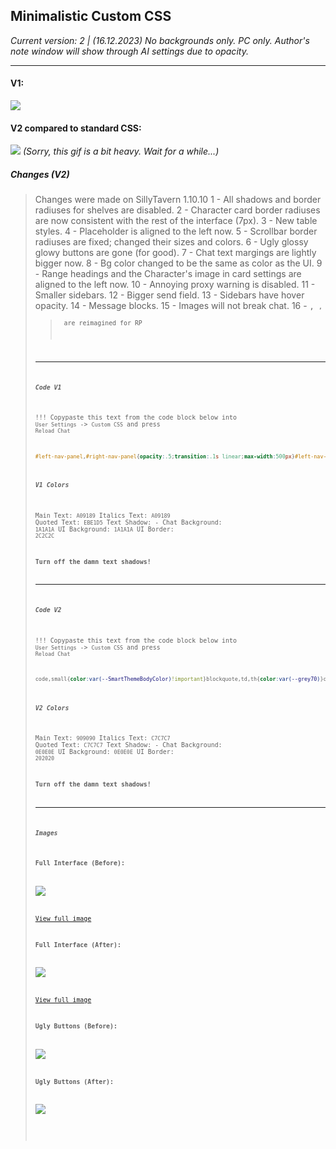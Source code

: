 ## Minimalistic Custom CSS
*Current version: 2 | (16.12.2023)*
*No backgrounds only. PC only. Author's note window will show through AI settings due to opacity.*
- - -
####
#### V1:
![](https://files.catbox.moe/587ecp.gif)

#### V2 compared to standard CSS:
![](https://files.catbox.moe/39bc63.gif)
*(Sorry, this gif is a bit heavy. Wait for a while...)*

##### **Changes (V2)**
> Changes were made on SillyTavern 1.10.10
1 - All shadows and border radiuses for shelves are disabled.
2 - Character card border radiuses are now consistent with the rest of the interface (7px).
3 - New table styles.
4 - Placeholder is aligned to the left now.
5 - Scrollbar border radiuses are fixed; changed their sizes and colors.
6 - Ugly glossy glowy buttons are gone (for good).
7 - Chat text margings are lightly bigger now.
8 - Bg color changed to be the same as color as the UI.
9 - Range headings and the Character's image in card settings are aligned to the left now.
10 - Annoying proxy warning is disabled.
11 - Smaller sidebars.
12 - Bigger send field. 
13 - Sidebars have hover opacity.
14 - Message blocks.
15 - Images will not break chat.
16 - <code>, <small>, <blockquote> are reimagined for RP

- - -

##### **Code V1**
!!! Copypaste this text from the code block below into `User Settings` -> `Custom CSS` and press `Reload Chat`
```css
#left-nav-panel,#right-nav-panel{opacity:.5;transition:.1s linear;max-width:500px}#left-nav-panel:hover,#right-nav-panel:hover{opacity:1;transition:.1s linear}.mes_text p,.range-block{margin-bottom:15px}#chat,#left-nav-panel,#quickReplyBar,#right-nav-panel,#send_form,#top-bar{border:0!important}#left-nav-panel{margin-top:0!important}#send_form{padding-bottom:15px!important;padding-top:15px!important}#quickReplyBar{padding-bottom:10px!important}table{background-color:var(--black30a);border-style:none}tr:nth-child(2n){background-color:var(--grey10)}th{background-color:#282828}td,th{border:1px solid #323232!important;color:var(--grey70)}#right-nav-panel,#top-bar,.drawer-content{box-shadow:none!important;border-radius:0}::-webkit-scrollbar{width:14px}::-webkit-scrollbar-thumb{background-color:#232323!important;border-radius:0;box-shadow:none}#send_textarea{color:var(--SmartThemeEmColor)!important}::placeholder{color:var(--SmartThemeBodyColor)!important;text-align:left!important}body.big-avatars .avatar img{border-radius:7px}.avatar img,.hotswapAvatar img{box-shadow:none!important}#extensions_settings .inline-drawer-toggle.inline-drawer-header,#extensions_settings2 .inline-drawer-toggle.inline-drawer-header,#user-settings-block h4,h4{background-image:none!important}body{background-color:var(--SmartThemeBlurTintColor)}.mes_text p{line-height:160%;font-size:15px}.range-block-title{text-align:left}body.big-avatars .avatar{align-items:start}#ReverseProxyWarningMessage{display:none!important}hr{background-image:none;background-color:var(--SmartThemeBorderColor);margin:15px 0}
```

##### **V1 Colors**
Main Text: `A09189`
Italics Text: `A09189`
Quoted Text: `EBE1D5`
Text Shadow: -
Chat Background: `1A1A1A`
UI Background: `1A1A1A`
UI Border: `2C2C2C`

**Turn off the damn text shadows!**

- - -

##### **Code V2**
!!! Copypaste this text from the code block below into `User Settings` -> `Custom CSS` and press `Reload Chat`
```css
code,small{color:var(--SmartThemeBodyColor)!important}blockquote,td,th{color:var(--grey70)}code{background-color:#0f0f0f!important;line-height:130%}blockquote{border-radius:5px;border-left:0 solid!important}body,p,textarea{font-family:Noto Sans;font-style:normal;font-weight:400!important}.name_text,q{font-weight:500!important}#form_sheld{margin:0}body.big-avatars .avatar img{border:none!important}.name_text{color:var(--SmartThemeQuoteColor);font-size:15px}::selection{color:#000;background-color:grey}.swipe_left.fa-solid.fa-chevron-left,.swipe_right.fa-solid.fa-chevron-right{margin-bottom:14px}.swipe_right.fa-solid.fa-chevron-right{margin-right:7px}.mes.last_mes{padding-bottom:20px}#top-bar{background-color:#111!important}#send_form{background-color:#111;border-radius:0!important;padding-right:12px;padding-left:12px;padding-bottom:15px!important;padding-top:15px!important}.mes_text p{line-height:140%;font-size:15px}.mes_block{background-color:#151515;margin-left:14px;padding:18px 18px 0;border-radius:7px}#left-nav-panel,#right-nav-panel{opacity:.5;transition:.1s linear;max-width:500px}#left-nav-panel:hover,#right-nav-panel:hover{opacity:1;transition:.1s linear}.mes_text p,.range-block{margin-bottom:15px}#chat,#left-nav-panel,#quickReplyBar,#right-nav-panel,#send_form,#top-bar{border:0!important}#left-nav-panel{margin-top:0!important}#quickReplyBar{padding-bottom:10px!important}table{background-color:var(--black30a);border-style:none}tr:nth-child(2n){background-color:var(--grey10)}th{background-color:#282828}td,th{border:1px solid #323232!important}#right-nav-panel,#top-bar,.drawer-content{box-shadow:none!important;border-radius:0}::-webkit-scrollbar{width:14px}::-webkit-scrollbar-thumb{background-color:#202020!important;border-radius:0;box-shadow:none}#send_textarea{color:var(--SmartThemeEmColor)!important}::placeholder{color:var(--SmartThemeBodyColor)!important;text-align:left!important}body.big-avatars .avatar img{border-radius:7px}.avatar img,.hotswapAvatar img{box-shadow:none!important}#extensions_settings .inline-drawer-toggle.inline-drawer-header,#extensions_settings2 .inline-drawer-toggle.inline-drawer-header,#user-settings-block h4,h4{background-image:none!important}body{background-color:var(--SmartThemeBlurTintColor)}.range-block-title{text-align:left}body.big-avatars .avatar{align-items:start}#ReverseProxyWarningMessage{display:none!important}hr{background-image:none;background-color:var(--SmartThemeBorderColor);margin:20px 0;opacity:100%;height:2px}.mes_block img{width:100%;height:auto;border-radius:5px}
```

##### **V2 Colors**
Main Text: `909090`
Italics Text: `C7C7C7`
Quoted Text: `C7C7C7`
Text Shadow: -
Chat Background: `0E0E0E`
UI Background: `0E0E0E`
UI Border: `202020`

**Turn off the damn text shadows!**

- - -

##### **Images**

**Full Interface (Before):**

![](https://files.catbox.moe/c42o13.png)

[View full image](https://files.catbox.moe/c42o13.png)

**Full Interface (After):**

![](https://files.catbox.moe/2910ja.png)

[View full image](https://files.catbox.moe/2910ja.png)

**Ugly Buttons (Before):**

![](https://files.catbox.moe/vh0xui.png)

**Ugly Buttons (After):**

![](https://files.catbox.moe/cu64sa.png)